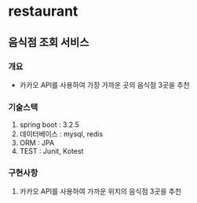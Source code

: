# restaurant

## 음식점 조회 서비스
### 개요
- 카카오 API를 사용하여 가장 가까운 곳의 음식점 3곳을 추천
### 기술스택
1. spring boot : 3.2.5
2. 데이터베이스 : mysql, redis
3. ORM : JPA
4. TEST : Junit, Kotest
### 구현사항
1. 카카오 API를 사용하여 가까운 위치의 음식점 3곳을 추천